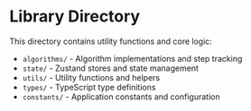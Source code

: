 # Library Directory

This directory contains utility functions and core logic:

- `algorithms/` - Algorithm implementations and step tracking
- `state/` - Zustand stores and state management
- `utils/` - Utility functions and helpers
- `types/` - TypeScript type definitions
- `constants/` - Application constants and configuration